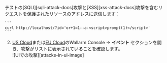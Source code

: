 テストの[SQLI][sqli-attack-docs]攻撃と[XSS][xss-attack-docs]攻撃を含むリクエストを保護されたリソースのアドレスに送信します：

    ```
    curl http://localhost/?id='or+1=1--a-<script>prompt(1)</script>'
    ```
2. [US Cloud](https://us1.my.wallarm.com/search)または[EU Cloud](https://my.wallarm.com/search)のWallarm Console → **イベント** セクションを開き、攻撃がリストに表示されていることを確認します。   
    ![UIでの攻撃][attacks-in-ui-image]